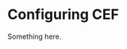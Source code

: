 [title]: # (Configuring CEF)
[tags]: # (XXX)
[priority]: # (2735)
# Configuring CEF
Something here.
